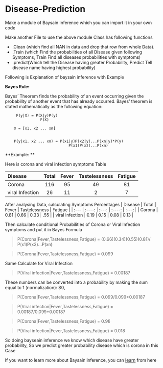 # Disease-Prediction
  Make a module of Baysain inference which you can import it in your own code
  
  
  Make another File to use the above module
 Class has following functions
 *  .Clean (which find all NAN in data and drop that row from whole Data).
 *  .Train (which Find the probabilities of all Disease given following Symptoms, 
      Train Find all diseases probabilities with symptoms)
 *  .predict(Which tell the Disease having greater Probability,
      Predict Tell disease name having highest probability)

Following is Explanation of baysain inference with Example 


**Bayes Rule:**


Bayes’ Theorem finds the probability of an event occurring given the probability of another event that has already occurred. Bayes’ theorem is stated mathematically as the following equation:


         P(y|X) = P(X|y)P(y)
                    P(X)
             
        X = [x1, x2 ... xn]
  
  
        P(y|x1, x2 ... xn) = P(x1|y)P(x2|y)...P(xn|y)*P(y)
                                 P(x1)P(x2)...P(xn)
  
  
  
**Example: **

 Here is corona and viral infection symptoms Table 
  
| Disease | Total | Fever | Tastelessness | Fatigue |
| :--- | :----: | :---: | :----: | :---: |
| Corona | 116 | 95 | 49 | 81 |
| viral Infection | 26 | 11 | 2 | 7 |

After analysing Data, calculating Symptoms Percentages
| Disease | Total | Fever | Tastelessness | Fatigue |
| :--- | :----: | :---: | :----: | :---: |
| Corona | 0.81 | 0.66 | 0.33 | .55 |
| viral Infection | 0.19 | 0.15 | 0.08 | 0.13 |



Then calculate conditional Probabilities of Corona or Viral Infection symptoms and put it in Bayes Formula



> P(Corona|Fever,Tastelessness,Fatigue) = (0.66)(0.34)(0.55)(0.81)/
                                           P(x1)P(x2)...P(xn)



> P(Corona|Fever,Tastelessness,Fatigue) = 0.099


Same Calculate for Viral Infection 


> P(Viral infection|Fever,Tastelessness,Fatigue) = 0.00187



These numbers can be converted into a probability by making the sum equal to 1 (normalization):
S0, 



>  P(Corona|Fever,Tastelessness,Fatigue) = 0.099/0.099+0.00187


> P(Viral infection|Fever,Tastelessness,Fatigue) = 0.00187/0.099+0.00187



> P(Corona|Fever,Tastelessness,Fatigue) = 0.98


>  P(Viral infection|Fever,Tastelessness,Fatigue) = 0.018

 So doing bayseain inference we know which disease have greater probability, So we predict greater probability disease which is corona in this Case




 If you want to learn more about Baysain inference, you can [learn](https://www.geeksforgeeks.org/naive-bayes-classifiers/#:~:text=Naive%20Bayes%20classifiers%20are%20a,is%20independent%20of%20each%20other.) from here
